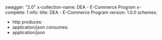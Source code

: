 swagger: "2.0"
x-collection-name: DEA - E-Commerce Program
x-complete: 1
info:
  title: DEA - E-Commerce Program
  version: 1.0.0
schemes:
- http
produces:
- application/json
consumes:
- application/json